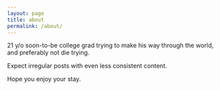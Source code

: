 ```yaml
---
layout: page
title: about
permalink: /about/
---
```


21 y/o soon-to-be college grad trying to make his way through the world, and preferably not die trying.

Expect irregular posts with even less consistent content.

Hope you enjoy your stay.
